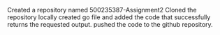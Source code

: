 Created a repository named 500235387-Assignment2 
Cloned the repository locally
created go file and added the code that successfully returns the requested output.
pushed the code to the github repository.
